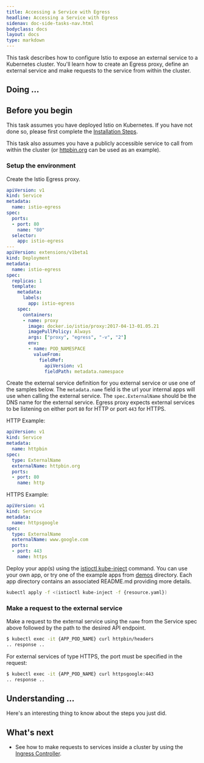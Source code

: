 ```yaml
---
title: Accessing a Service with Egress
headline: Accessing a Service with Egress
sidenav: doc-side-tasks-nav.html
bodyclass: docs
layout: docs
type: markdown
---
```



This task describes how to configure Istio to expose an external service to a Kubernetes cluster. You'll learn how 
to create an Egress proxy, define an external service and make requests to the service from within the cluster.


## Doing ...

## Before you begin

This task assumes you have deployed Istio on Kubernetes.  If you have not done so, please first complete
the [Installation Steps]({{site.bareurl}}/docs/tasks/istio-installation.html).

This task also assumes you have a publicly accessible service to call from within the cluster 
(or [httpbin.org](http://httpbin.org) can be used as an example). 

### Setup the environment

Create the Istio Egress proxy.

```yaml
apiVersion: v1
kind: Service
metadata:
  name: istio-egress
spec:
  ports:
  - port: 80
    name: "80"
  selector:
    app: istio-egress
---
apiVersion: extensions/v1beta1
kind: Deployment
metadata:
  name: istio-egress
spec:
  replicas: 1
  template:
    metadata:
      labels:
        app: istio-egress
    spec:
      containers:
      - name: proxy
        image: docker.io/istio/proxy:2017-04-13-01.05.21
        imagePullPolicy: Always
        args: ["proxy", "egress", "-v", "2"]
        env:
        - name: POD_NAMESPACE
          valueFrom:
            fieldRef:
              apiVersion: v1
              fieldPath: metadata.namespace
```

Create the external service definition for you external service or use one of the samples below.  The `metadata.name` 
field is the url your internal apps will use when calling the external service.  The `spec.ExternalName` should be the 
DNS name for the external service.  Egress proxy expects external services to be listening on either port `80` for 
HTTP or port `443` for HTTPS.

HTTP Example: 

```yaml
apiVersion: v1
kind: Service
metadata:
  name: httpbin
spec:
  type: ExternalName
  externalName: httpbin.org
  ports:
  - port: 80
    name: http
```

HTTPS Example:

```yaml
apiVersion: v1
kind: Service
metadata:
  name: httpsgoogle
spec:
  type: ExternalName
  externalName: www.google.com
  ports:
  - port: 443
    name: https
```

Deploy your app(s) using the [istioctl kube-inject]({{site.bareurl}}/docs/reference/istioctl.html#kube-inject) command.
You can use your own app, or try one of the example apps from [demos](https://github.com/istio/istio/tree/master/demos) 
directory. Each app directory contains an associated README.md providing more details.

```bash
kubectl apply -f <(istioctl kube-inject -f {resource.yaml})
```


### Make a request to the external service

Make a request to the external service using the `name` from the Service spec above followed by the path to the 
desired API endpoint.

```bash
$ kubectl exec -it {APP_POD_NAME} curl httpbin/headers
.. response ..
```

For external services of type HTTPS, the port must be specified in the request:

```bash
$ kubectl exec -it {APP_POD_NAME} curl httpsgoogle:443
.. response ..
```

## Understanding ...

Here's an interesting thing to know about the steps you just did.

## What's next
* See how to make requests to services inside a cluster by using the [Ingress Controller]({{site.bareurl}}/docs/tasks/ingress.html).